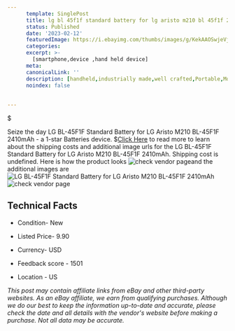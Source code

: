 ```yaml
---
      template: SinglePost
      title: lg bl 45f1f standard battery for lg aristo m210 bl 45f1f 2410mah
      status: Published
      date: '2023-02-12'
      featuredImage: https://i.ebayimg.com/thumbs/images/g/KekAAOSwjeVjw33M/s-l225.jpg
      categories: 
      excerpt: >-
        [smartphone,device ,hand held device]
      meta:
      canonicalLink: ''
      description: [handheld,industrially made,well crafted,Portable,Mobile,Compact,Convenient,Lightweight,Maneuverable,Man-portable,Miniature,Carriable,Hand-held,Light,Holdable,Transportable,Mobile device,Pocket-sized,On-the-go,Wireless,Cordless,Compact size,Convenient size, smartphone,device ,hand held device]
      noindex: false
      
        
---
```

$

Seize the day LG BL-45F1F Standard Battery for LG Aristo M210 BL-45F1F 2410mAh - a 1-star Batteries device.
$[Click Here](https://www.ebay.com/itm/385353245859?hash=item59b8d7e4a3%3Ag%3AKekAAOSwjeVjw33M&mkevt=1&mkcid=1&mkrid=711-53200-19255-0&campid=%253CePNCampaignId%253E&customid=%253CreferenceId%253E&toolid=10049) to read more to learn about the shipping costs and additional image urls for the LG BL-45F1F Standard Battery for LG Aristo M210 BL-45F1F 2410mAh. Shipping cost is undefined. Here is how the product looks ![check vendor page](https://i.ebayimg.com/thumbs/images/g/KekAAOSwjeVjw33M/s-l225.jpg)and the additional images are![LG BL-45F1F Standard Battery for LG Aristo M210 BL-45F1F 2410mAh](https://i.ebayimg.com/images/g/KekAAOSwjeVjw33M/s-l1600.jpg)![check vendor page](https://origin-galleryplus.ebayimg.com/ws/web/385353245859_2_0_1/225x225.jpg)



 ## Technical Facts 



     
      

 - Condition- New 


      

 - Listed Price- 9.90 


      

 - Currency- USD 


      

 - Feedback score - 1501 


      

 - Location - US 


      
      

 *_This post may contain affiliate links from eBay and other third-party websites. As an eBay affiliate, we earn from qualifying purchases. Although we do our best to keep the information up-to-date and accurate, please check the date and all details with the vendor's website before making a purchase. Not all data may be accurate._*






